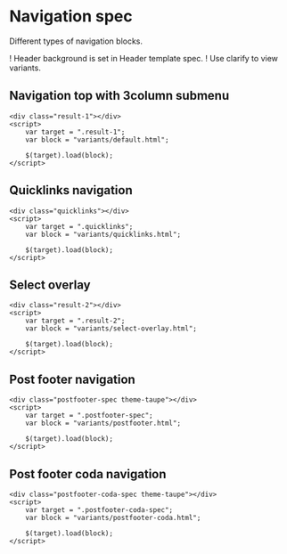 ﻿# Navigation spec

Different types of navigation blocks.

! Header background is set in Header template spec.
! Use clarify to view variants.

## Navigation top with 3column submenu

```example
<div class="result-1"></div>
<script>
	var target = ".result-1";
	var block = "variants/default.html";

	$(target).load(block);
</script>
```

## Quicklinks navigation

```example
<div class="quicklinks"></div>
<script>
	var target = ".quicklinks";
	var block = "variants/quicklinks.html";

	$(target).load(block);
</script>
```

## Select overlay

```example
<div class="result-2"></div>
<script>
	var target = ".result-2";
	var block = "variants/select-overlay.html";

	$(target).load(block);
</script>
```


## Post footer navigation

```example
<div class="postfooter-spec theme-taupe"></div>
<script>
	var target = ".postfooter-spec";
	var block = "variants/postfooter.html";

	$(target).load(block);
</script>
```

## Post footer coda navigation

```example
<div class="postfooter-coda-spec theme-taupe"></div>
<script>
	var target = ".postfooter-coda-spec";
	var block = "variants/postfooter-coda.html";

	$(target).load(block);
</script>
```

